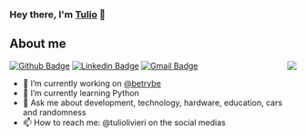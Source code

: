 ### Hey there, I'm [Tulio](https://tuliolivieri.github.io/) 👋

<!--
**Tuliolivieri/Tuliolivieri** is a ✨ _special_ ✨ repository because its `README.md` (this file) appears on your GitHub profile.

Here are some ideas to get you started:
-->
## About me 

<img align="right" src="images/r_536209_rcy6p.gif" />

[![Github Badge](https://img.shields.io/badge/-Tuliolivieri-000?style=flat-square&logo=Github&logoColor=white&link=https://github.com/Tuliolivieri)](https://github.com/Tuliolivieri)
[![Linkedin Badge](https://img.shields.io/badge/-Tulio%20Olivieri-blue?style=flat-square&logo=Linkedin&logoColor=white&link=https://www.linkedin.com/in/tuliolivieri/)](https://www.linkedin.com/in/tuliolivieri/)
[![Gmail Badge](https://img.shields.io/badge/-tuliolivieri@gmail.com-c14438?style=flat-square&logo=Gmail&logoColor=white&link=mailto:tuliolivieri@gmail.com)](mailto:tuliolivieri@gmail.com)

- 🔭 I’m currently working on [@betrybe](https://www.betrybe.com/)
- 🌱 I’m currently learning Python
- 💬 Ask me about development, technology, hardware, education, cars and randomness
- 📫 How to reach me: @tuliolivieri on the social medias

<!--![alt text](images/r_536209_rcy6p.gif)-->
<!--- ⚡ Fun fact: ...
👯 I’m looking to collaborate on ...
- 🤔 I’m looking for help with ...-->


<!--[![Top Langs](https://github-readme-stats.vercel.app/api/top-langs/?username=Tuliolivieri&theme=chartreuse-dark&layout=compact)](https://github.com/anuraghazra/github-readme-stats)
[![Tulio Olivieri GitHub stats](https://github-readme-stats.vercel.app/api?username=Tuliolivieri&count_private=true&show_icons=true&theme=chartreuse-dark)](https://github.com/anuraghazra/github-readme-stats)
-->
